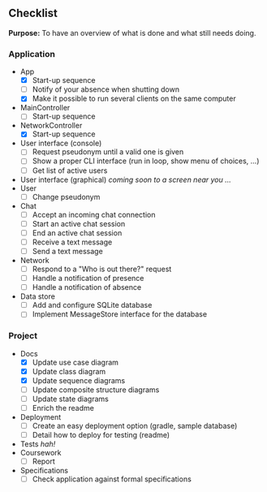 ## Checklist

**Purpose:** To have an overview of what is done and what still needs doing.

### Application

- App
  - [x] Start-up sequence
  - [ ] Notify of your absence when shutting down
  - [x] Make it possible to run several clients on the same computer
- MainController
  - [ ] Start-up sequence
- NetworkController
  - [x] Start-up sequence
- User interface (console)
  - [ ] Request pseudonym until a valid one is given
  - [ ] Show a proper CLI interface (run in loop, show menu of choices, ...)
  - [ ] Get list of active users
- User interface (graphical) _coming soon to a screen near you ..._
- User
  - [ ] Change pseudonym
- Chat
  - [ ] Accept an incoming chat connection
  - [ ] Start an active chat session
  - [ ] End an active chat session
  - [ ] Receive a text message
  - [ ] Send a text message
- Network
  - [ ] Respond to a "Who is out there?" request
  - [ ] Handle a notification of presence
  - [ ] Handle a notification of absence
- Data store
  - [ ] Add and configure SQLite database
  - [ ] Implement MessageStore interface for the database

### Project

- Docs
  - [x] Update use case diagram
  - [x] Update class diagram
  - [x] Update sequence diagrams
  - [ ] Update composite structure diagrams
  - [ ] Update state diagrams
  - [ ] Enrich the readme
- Deployment
  - [ ] Create an easy deployment option (gradle, sample database)
  - [ ] Detail how to deploy for testing (readme)
- Tests _hah!_
- Coursework
  - [ ] Report
- Specifications
  - [ ] Check application against formal specifications
